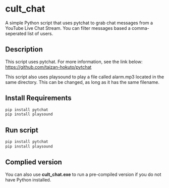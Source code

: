 cult_chat
=======

A simple Python script that uses pytchat to grab chat messages from a YouTube Live Chat Stream. You can filter messages based
a comma-seperated list of users.

## Description
This script uses pytchat. For more information, see the link below:
https://github.com/taizan-hokuto/pytchat

This script also uses playsound to play a file called alarm.mp3 located in the same directory. This can be changed, as
long as it has the same filename.

## Install Requirements
```python
pip install pytchat
pip install playsound
```

## Run script
```python
pip install pytchat
pip install playsound
```

## Complied version
You can also use __cult_chat.exe__ to run a pre-compiled version if you do not have Python installed.
